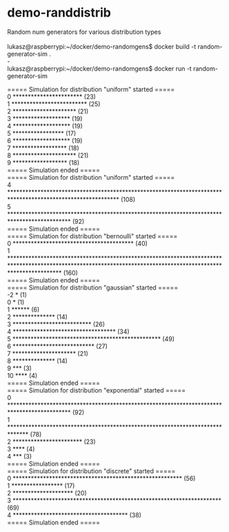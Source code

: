 # demo-randdistrib
Random num generators for various distribution types
<br><br>
lukasz@raspberrypi:\~/docker/demo-randomgens$ docker build -t random-generator-sim .<br>
-<br>
lukasz@raspberrypi:\~/docker/demo-randomgens$ docker run -t random-generator-sim<br>

===== Simulation for distribution "uniform" started =====<br>
 0 *********************** (23)<br>
 1 ************************* (25)<br>
 2 ********************* (21)<br>
 3 ******************* (19)<br>
 4 ******************* (19)<br>
 5 ***************** (17)<br>
 6 ******************* (19)<br>
 7 ****************** (18)<br>
 8 ********************* (21)<br>
 9 ****************** (18)<br>
===== Simulation ended =====<br>
===== Simulation for distribution "uniform" started =====<br>
 4 ************************************************************************************************************ (108)<br>
 5 ******************************************************************************************** (92)<br>
===== Simulation ended =====<br>
===== Simulation for distribution "bernoulli" started =====<br>
 0 **************************************** (40)<br>
 1 **************************************************************************************************************************************************************** (160)<br>
===== Simulation ended =====<br>
===== Simulation for distribution "gaussian" started =====<br>
-2 * (1)<br>
 0 * (1)<br>
 1 ****** (6)<br>
 2 ************** (14)<br>
 3 ************************** (26)<br>
 4 ********************************** (34)<br>
 5 ************************************************* (49)<br>
 6 *************************** (27)<br>
 7 ********************* (21)<br>
 8 ************** (14)<br>
 9 *** (3)<br>
10 **** (4)<br>
===== Simulation ended =====<br>
===== Simulation for distribution "exponential" started =====<br>
 0 ******************************************************************************************** (92)<br>
 1 ****************************************************************************** (78)<br>
 2 *********************** (23)<br>
 3 **** (4)<br>
 4 *** (3)<br>
===== Simulation ended =====<br>
===== Simulation for distribution "discrete" started =====<br>
 0 ******************************************************** (56)<br>
 1 ***************** (17)<br>
 2 ******************** (20)<br>
 3 ********************************************************************* (69)<br>
 4 ************************************** (38)<br>
===== Simulation ended =====
